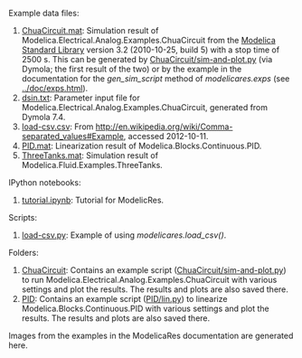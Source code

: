Example data files:
 1. [ChuaCircuit.mat](ChuaCircuit.mat): Simulation result of
    Modelica.Electrical.Analog.Examples.ChuaCircuit from the
    [Modelica Standard Library] version 3.2 (2010-10-25, build 5) with a stop
    time of 2500 s.  This can be generated by
    [ChuaCircuit/sim-and-plot.py](ChuaCircuit/sim-and-plot.py) (via Dymola; the
    first result of the two) or by the example in the documentation for the
    *gen_sim_script* method of *modelicares.exps* (see
    [../doc/exps.html](../doc/exps.html)).
 2. [dsin.txt](dsin.txt): Parameter input file for
    Modelica.Electrical.Analog.Examples.ChuaCircuit, generated from Dymola 7.4.
 3. [load-csv.csv](load-csv.csv): From
    http://en.wikipedia.org/wiki/Comma-separated_values#Example, accessed
    2012-10-11.
 4. [PID.mat](PID.mat): Linearization result of
    Modelica.Blocks.Continuous.PID.
 5. [ThreeTanks.mat](ThreeTanks.mat): Simulation result of
    Modelica.Fluid.Examples.ThreeTanks.

IPython notebooks:
 1. [tutorial.ipynb](tutorial.ipynb): Tutorial for ModelicRes.

Scripts:
 1. [load-csv.py](load-csv.py): Example of using *modelicares.load_csv()*.

Folders:
 1. [ChuaCircuit](ChuaCircuit):  Contains an example script
    ([ChuaCircuit/sim-and-plot.py](ChuaCircuit/sim-and-plot.py)) to run
    Modelica.Electrical.Analog.Examples.ChuaCircuit with various settings and
    plot the results.  The results and plots are also saved there.
 2. [PID](PID):  Contains an example script ([PID/lin.py](PID/lin.py)) to
    linearize Modelica.Blocks.Continuous.PID with various settings and plot the
    results.  The results and plots are also saved there.

Images from the examples in the ModelicaRes documentation are generated here.


[Modelica Standard Library]: https://github.com/modelica/ModelicaStandardLibrary
